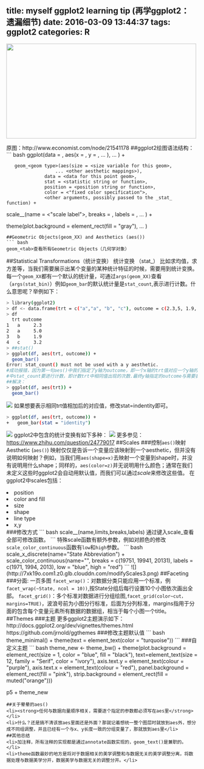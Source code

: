 title: myself ggplot2 learning tip (再学ggplot2： 遗漏细节)
date: 2016-03-09 13:44:37
tags: ggplot2
categories: R
---
<p><img src="http://7xk19o.com1.z0.glb.clouddn.com/20111210_WOC210.gif" width="500" height="250"></p>
原图：http://www.economist.com/node/21541178
##ggplot2绘图语法结构：
``` bash
ggplot(data = <default data set>, 
       aes(x = <default x axis variable>,
           y = <default y axis variable>,
           ... <other default aesthetic mappings>),
       ... <other plot defaults>) +

       geom_<geom type>(aes(size = <size variable for this geom>, 
                      ... <other aesthetic mappings>),
                  data = <data for this point geom>,
                  stat = <statistic string or function>,
                  position = <position string or function>,
                  color = <"fixed color specification">,
                  <other arguments, possibly passed to the _stat_ function) +

  scale_<aesthetic>_<type>(name = <"scale label">,
                     breaks = <where to put tick marks>,
                     labels = <labels for tick marks>,
                     ... <other options for the scale>) +

  theme(plot.background = element_rect(fill = "gray"),
        ... <other theme elements>)
```
##Geometric Objects(geom_XX) and Aesthetics (aes())
``` bash
geom_<tab>查看所有Geometric Objects（几何学对象）
```
##Statistical Transformations（统计变换）
统计变换 （stat_） 比如求均值，求方差等，当我们需要展示出某个变量的某种统计特征的时候，需要用到统计变换。
每一个<code>geom_XX</code>都有一个默认的统计量，可通过<code>args(geom_XX)</code>查看（<code>args(stat_bin)</code>）例如<code>geom_bar</code>的默认统计量是<code>stat_count</code>,表示进行计数。什么意思呢？举例如下：
``` bash
> library(ggplot2)
> df <- data.frame(trt = c("a","a", "b", "c"), outcome = c(2.3,5, 1.9, 3.2))
> df
  trt outcome
1   a     2.3
2   a     5.0
3   b     1.9
4   c     3.2
> ##stat()
> ggplot(df, aes(trt, outcome)) +
  geom_bar()
Error: stat_count() must not be used with a y aesthetic.
#成功报错，因为第一句aes()中我们指定了y轴为outcome，即一个x轴的trt值对应一个y轴的outcome值，而geom_bar()
#中stat_count要进行计数，即计数trt中相同值出现的次数.最终y轴指定的outcome与需要表示的count值冲突，报错。
##解决：
> ggplot(df, aes(trt)) +
  geom_bar()
```
![](http://7xk19o.com1.z0.glb.clouddn.com/count.png)
如果想要表示相同trt值相加后的对应值，修改stat=indentity即可。
``` bash
> ggplot(df, aes(trt, outcome)) +
+   geom_bar(stat = "identity")
```
![](http://7xk19o.com1.z0.glb.clouddn.com/indentity.png)
ggplot2中包含的统计变换有如下多种：
![](http://7xk19o.com1.z0.glb.clouddn.com/stat.png)
更多参见：https://www.zhihu.com/question/24779017
##Scales
###控制<code>aes()</code>映射
Aesthetic (<code>aes()</code>) 映射仅仅是告诉一个变量应该映射到一个aesthetic，但并没有说明如何映射？例如，当我们用<code>aes(shape=x)</code>去映射一个变量到shape时，并没有说明用什么shape；同样的，<code>aes(color=z)</code>并无说明用什么颜色；通常在我们未定义这些时ggplot2会自动用默认值，而我们可以通过<em>scale</em>来修改这些值。
在ggplot2中scales包括：
<li>position</li>
<li>color and fill</li>
<li>size</li>
<li>shape</li>
<li>line type</li>
<li>x,y</li>
###修改方式
``` bash
scale_<aesthetic>_<type>(name,limits,breaks,labels)
通过键入scale_<tab>查看全部可修改函数。
```
特殊scale函数有额外参数，例如对颜色的修改<code>scale_color_continuous</code>函数有<code>low</code>和<code>high</code>参数。
``` bash
scale_x_discrete(name="State Abbreviation") +
scale_color_continuous(name="",
                         breaks = c(19751, 19941, 20131),
                         labels = c(1971, 1994, 2013),
                         low = "blue", high = "red")
```
![](http://7xk19o.com1.z0.glb.clouddn.com/modifyScales3.png)
##Faceting
###分面: 一页多图
<code>facet_wrap()</code>：对数据分类只能应用一个标准，例<code>facet_wrap(~State, ncol = 10))</code>,按State分组后每行设置10个小图依次画出全部。
<code>facet_grid()</code>：多个标准对数据进行分组绘图,<code>facet_grid(color~cut，margins=TRUE)</code>，波浪号前为小图分行标准，后面为分列标准，margins指用于分面的包含每个变量元素所有数据的数据组，相当于每个小图一个title。
##Themes
###主题
更多ggplot2主题演示如下：
http://docs.ggplot2.org/dev/vignettes/themes.html
https://github.com/jrnold/ggthemes
###修改主题默认值
``` bash
theme_minimal() +
  theme(text = element_text(color = "turquoise"))
```
###自定义主题
``` bash
theme_new <- theme_bw() +
  theme(plot.background = element_rect(size = 1, color = "blue", fill = "black"),
        text=element_text(size = 12, family = "Serif", color = "ivory"),
        axis.text.y = element_text(colour = "purple"),
        axis.text.x = element_text(colour = "red"),
        panel.background = element_rect(fill = "pink"),
        strip.background = element_rect(fill = muted("orange")))

p5 + theme_new
```
##关于晕晕的aes()
<li><strong>任何与数据向量顺序相关，需要逐个指定的参数都必须写在aes里</strong></li>
<li>什么？还是搞不清该放aes里面还是外面？那就记着想统一整个图层时就放到aes外，想分成不同组调整，并且已经有一个与x、y长度一致的分组变量了，那就放到aes里</li>
##其他总结
<li>加注释，所有注释的实现都是通过annotate函数实现的，geom_text()是兼职的。</li>
<li>theme函数最妙的地方是将对于数据相关的美学调整和与数据无关的美学调整分离，将数据处理与数据美学分开，数据美学与数据无关的调整分开。</li>


